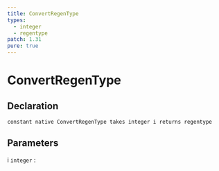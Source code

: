 ```yaml
---
title: ConvertRegenType
types:
  - integer
  - regentype
patch: 1.31
pure: true
---
```


# ConvertRegenType

## Declaration

```jass
constant native ConvertRegenType takes integer i returns regentype
```

## Parameters
i `integer`
: 
